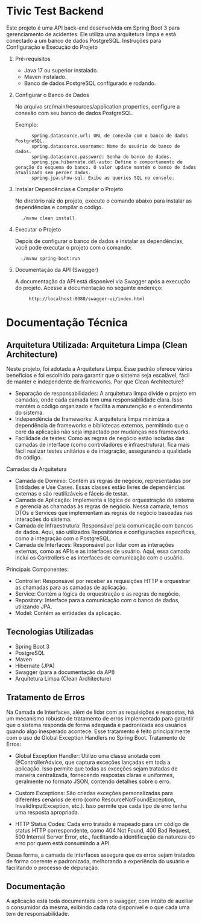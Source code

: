 # Tivic Test Backend

Este projeto é uma API back-end desenvolvida em Spring Boot 3 para gerenciamento de acidentes. Ele utiliza uma arquitetura limpa e está conectado a um banco de dados PostgreSQL.
Instruções para Configuração e Execução do Projeto

1. Pré-requisitos

   - Java 17 ou superior instalado.
   - Maven instalado.
   - Banco de dados PostgreSQL configurado e rodando.

2. Configurar o Banco de Dados

   No arquivo src/main/resources/application.properties, configure a conexão com seu banco de dados PostgreSQL.

      Exemplo:
      
             spring.datasource.url: URL de conexão com o banco de dados PostgreSQL.
             spring.datasource.username: Nome de usuário do banco de dados.
             spring.datasource.password: Senha do banco de dados.
             spring.jpa.hibernate.ddl-auto: Define o comportamento de geração do esquema do banco. O valor update mantém o banco de dados atualizado sem perder dados.
             spring.jpa.show-sql: Exibe as queries SQL no console.

3. Instalar Dependências e Compilar o Projeto

   No diretório raiz do projeto, execute o comando abaixo para instalar as dependências e compilar o código.
   
         ./mvnw clean install

4. Executar o Projeto

   Depois de configurar o banco de dados e instalar as dependências, você pode executar o projeto com o comando:
   
         ./mvnw spring-boot:run

5. Documentação da API (Swagger)

   A documentação da API está disponível via Swagger após a execução do projeto. Acesse a documentação no seguinte endereço:
   
            http://localhost:8080/swagger-ui/index.html

# Documentação Técnica
## Arquitetura Utilizada: Arquitetura Limpa (Clean Architecture)

Neste projeto, foi adotada a Arquitetura Limpa. Esse padrão oferece vários benefícios e foi escolhido para garantir que o sistema seja escalável, fácil de manter e independente de frameworks.
Por que Clean Architecture?

 - Separação de responsabilidades: A arquitetura limpa divide o projeto em camadas, onde cada camada tem uma responsabilidade clara. Isso mantém o código organizado e facilita a manutenção e o entendimento do sistema.
 - Independência de frameworks: A arquitetura limpa minimiza a dependência de frameworks e bibliotecas externos, permitindo que o core da aplicação não seja impactado por mudanças nos frameworks.
 - Facilidade de testes: Como as regras de negócio estão isoladas das camadas de interface (como controladores e infraestrutura), fica mais fácil realizar testes unitários e de integração, assegurando a qualidade do código.

Camadas da Arquitetura

 - Camada de Domínio: Contém as regras de negócio, representadas por Entidades e Use Cases. Essas classes estão livres de dependências externas e são reutilizáveis e fáceis de testar.
 - Camada de Aplicação: Implementa a lógica de orquestração do sistema e gerencia as chamadas às regras de negócio. Nessa camada, temos DTOs e Services que implementam as regras de negócio baseadas nas interações do sistema.
 - Camada de Infraestrutura: Responsável pela comunicação com bancos de dados. Aqui, são utilizados Repositórios e configurações específicas, como a integração com o PostgreSQL.
 - Camada de Interfaces: Responsável por lidar com as interações externas, como as APIs e as interfaces de usuário. Aqui, essa camada inclui os Controllers e as interfaces de comunicação com o usuário.

Principais Componentes:

 - Controller: Responsável por receber as requisições HTTP e orquestrar as chamadas para as camadas de aplicação.
 - Service: Contém a lógica de orquestração e as regras de negócio.
 - Repository: Interface para a comunicação com o banco de dados, utilizando JPA.
 - Model: Contém as entidades da aplicação.

## Tecnologias Utilizadas

 - Spring Boot 3
 - PostgreSQL
 - Maven
 - Hibernate (JPA)
 - Swagger (para a documentação da API)
 - Arquitetura Limpa (Clean Architecture)

## Tratamento de Erros

Na Camada de Interfaces, além de lidar com as requisições e respostas, há um mecanismo robusto de tratamento de erros implementado para garantir que o sistema responda de forma adequada e padronizada aos usuários quando algo inesperado acontece. Esse tratamento é feito principalmente com o uso de Global Exception Handlers no Spring Boot.
Tratamento de Erros:

 - Global Exception Handler: Utilizo uma classe anotada com @ControllerAdvice, que captura exceções lançadas em toda a aplicação. Isso permite que todas as exceções sejam tratadas de maneira centralizada, fornecendo respostas        claras e uniformes, geralmente no formato JSON, contendo detalhes sobre o erro.

 - Custom Exceptions: São criadas exceções personalizadas para diferentes cenários de erro (como ResourceNotFoundException, InvalidInputException, etc.). Isso permite que cada tipo de erro tenha uma resposta apropriada.

 - HTTP Status Codes: Cada erro tratado é mapeado para um código de status HTTP correspondente, como 404 Not Found, 400 Bad Request, 500 Internal Server Error, etc., facilitando a identificação da natureza do erro por quem está      consumindo a API.

Dessa forma, a camada de interfaces assegura que os erros sejam tratados de forma coerente e padronizada, melhorando a experiência do usuário e facilitando o processo de depuração.

## Documentação

A aplicação está toda documentada com o swagger, com intúito de auxiliar o consumidor da mesma, exibindo cada rota disponível e o que cada uma tem de responsabilidade.
